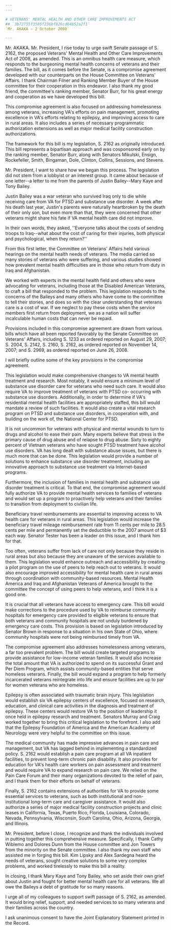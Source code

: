```yaml
---
---

# VETERANS' MENTAL HEALTH AND OTHER CARE IMPROVEMENTS ACT
## `3b72755f3505f236bf826cd64b52a2f1`
`Mr. AKAKA — 2 October 2008`

---
```



Mr. AKAKA. Mr. President, I rise today to urge swift Senate passage 
of S. 2162, the proposed Veterans' Mental Health and Other Care 
Improvements Act of 2008, as amended. This is an omnibus health care 
measure, which responds to the burgeoning mental health concerns of 
veterans and their families. The bill, as it comes before the Senate, 
is a compromise agreement developed with our counterparts on the House 
Committee on Veterans' Affairs. I thank Chairman Filner and Ranking 
Member Buyer of the House committee for their cooperation in this 
endeavor. I also thank my good friend, the committee's ranking member, 
Senator Burr, for his great energy and cooperation as we have developed 
this bill.

This compromise agreement is also focused on addressing homelessness 
among veterans, increasing VA's efforts on pain management, promoting 
excellence in VA's efforts relating to epilepsy, and improving access 
to care in rural areas. It also includes a series of necessary 
programmatic authorization extensions as well as major medical facility 
construction authorizations.

The framework for this bill is my legislation, S. 2162 as originally 
introduced. This bill represents a bipartisan approach and was 
cosponsored early on by the ranking member, Senator Burr, along with 
Senators Mikulski, Ensign, Rockefeller, Smith, Bingaman, Dole, Clinton, 
Collins, Sessions, and Stevens.

Mr. President, I want to share how we began this process. The 
legislation did not stem from a lobbyist or an interest group. It came 
about because of one letter--a letter to me from the parents of Justin 
Bailey--Mary Kaye and Tony Bailey.

Justin Bailey was a war veteran who survived Iraq only to die while 
receiving care from VA for PTSD and substance use disorder. A week 
after his death last year, Justin's parents were naturally heartbroken 
by the death of their only son, but even more than that, they were 
concerned that other veterans might share his fate if VA mental health 
care did not improve.

In their own words, they asked, ''Everyone talks about the costs of 
sending troops to Iraq--what about the cost of caring for their 
injuries, both physical and psychological, when they return?''

From this first letter, the Committee on Veterans' Affairs held 
various hearings on the mental health needs of veterans. The media 
carried so many stories of veterans who were suffering, and various 
studies showed how prevalent mental health difficulties are in those 
who return from duty in Iraq and Afghanistan.

We worked with experts in the mental health field and others who were 
advocating for veterans, including those at the Disabled American 
Veterans, to craft a bill that responded to the problem. This 
legislation responds to the concerns of the Baileys and many others who 
have come to the committee to tell their stories, and does so with the 
clear understanding that veterans care is a cost of war. If we neglect 
to pay these costs when the service members first return from 
deployment, we as a nation will suffer incalculable human costs that 
can never be repaid.

Provisions included in this compromise agreement are drawn from 
various bills which have all been reported favorably by the Senate 
Committee on Veterans' Affairs, including S. 1233 as ordered reported 
on August 29, 2007; S. 2004, S. 2142, S. 2160, S. 2162, as ordered 
reported on November 14, 2007; and S. 2969, as ordered reported on June 
26, 2008.

I will briefly outline some of the key provisions in the compromise 
agreement.

This legislation would make comprehensive changes to VA mental health 
treatment and research. Most notably, it would ensure a minimum level 
of substance use disorder care for veterans who need such care. It 
would also require VA to improve treatment of veterans with PTSD co-
occurring with substance use disorders. Additionally, in order to 
determine if VA's residential mental health facilities are 
appropriately staffed, this bill would mandate a review of such 
facilities. It would also create a vital research program on PTSD and 
substance use disorders, in cooperation with, and building on the work 
of, the National Center for PTSD.

It is not uncommon for veterans with physical and mental wounds to 
turn to drugs and alcohol to ease their pain. Many experts believe that 
stress is the primary cause of drug abuse and of relapse to drug abuse. 
Sixty to eighty percent of Vietnam veterans who have sought PTSD 
treatment have alcohol use disorders. VA has long dealt with substance 
abuse issues, but there is much more that can be done. This legislation 
would provide a number of solutions to enhance substance use disorder 
treatment, including an innovative approach to substance use treatment 
via Internet-based programs.

Furthermore, the inclusion of families in mental health and substance 
use disorder treatment is critical. To that end, the compromise 
agreement would fully authorize VA to provide mental health services to 
families of veterans and would set up a program to proactively help 
veterans and their families to transition from deployment to civilian 
life.

Beneficiary travel reimbursements are essential to improving access 
to VA health care for veterans in rural areas. This legislation would 
increase the beneficiary travel mileage reimbursement rate from 11 
cents per mile to 28.5 cents per mile and permanently set the 
deductible to the 2007 amount of $3 each way. Senator Tester has been a 
leader on this issue, and I thank him for that.

Too often, veterans suffer from lack of care not only because they 
reside in rural areas but also because they are unaware of the services 
available to them. This legislation would enhance outreach and 
accessibility by creating a pilot program on the use of peers to help 
reach out to veterans. It would also encourage improved accessibility 
for mental health care in rural areas through coordination with 
community-based resources. Mental Health America and Iraq and 
Afghanistan Veterans of America brought to the committee the concept of 
using peers to help veterans, and I think it is a good one.

It is crucial that all veterans have access to emergency care. This 
bill would make corrections to the procedure used by VA to reimburse 
community hospitals for emergency care provided to eligible veterans to 
ensure that both veterans and community hospitals are not unduly 
burdened by emergency care costs. This provision is based on 
legislation introduced by Senator Brown in response to a situation in 
his own State of Ohio, where community hospitals were not being 
reimbursed timely from VA.

The compromise agreement also addresses homelessness among veterans, 
a far too prevalent problem. The bill would create targeted programs to 
provide assistance for low-income veteran families. It would also 
increase the total amount that VA is authorized to spend on its 
successful Grant and Per Diem Program, which assists community-based 
entities that serve homeless veterans. Finally, the bill would expand a 
program to help formerly incarcerated veterans reintegrate into life 
and ensure facilities are up to par for women veterans who are 
homeless.

Epilepsy is often associated with traumatic brain injury. This 
legislation would establish six VA epilepsy centers of excellence, 
focused on research, education, and clinical care activities in the 
diagnosis and treatment of epilepsy. These centers would restore VA to 
the position of leadership it once held in epilepsy research and 
treatment. Senators Murray and Craig worked together to bring this 
critical legislation to the forefront. I also add that the Epilepsy 
Foundation of America and the American Academy of Neurology were very 
helpful to the committee on this issue.



The medical community has made impressive advances in pain care and 
management, but VA has lagged behind in implementing a standardized 
policy. S. 2162 would establish a pain care program at all VA inpatient 
facilities, to prevent long-term chronic pain disability. It also 
provides for education for VA's health care workers on pain assessment 
and treatment and would require VA to expand research on pain care. We 
relied on the Pain Care Forum and their many organizations devoted to 
the relief of pain, and I thank them for their efforts on behalf of 
veterans.

Finally, S. 2162 contains extensions of authorities for VA to provide 
some essential services to veterans, such as both institutional and 
non-institutional long-term care and caregiver assistance. It would 
also authorize a series of major medical facility construction projects 
and clinic leases in California, Texas, Puerto Rico, Florida, 
Louisiana, Colorado, Nevada, Pennsylvania, Wisconsin, South Carolina, 
Ohio, Arizona, Georgia, and Illinois.

Mr. President, before I close, I recognize and thank the individuals 
involved in putting together this comprehensive measure. Specifically, 
I thank Cathy Wiblemo and Dolores Dunn from the House committee and Jon 
Towers from the minority on the Senate committee. I also thank my own 
staff who assisted me in forging this bill. Kim Lipsky and Alex 
Sardegna heard the needs of veterans, sought creative solutions to some 
very complex problems, and worked tirelessly to make this bill a 
reality.

In closing, I thank Mary Kaye and Tony Bailey, who set aside their 
own grief about Justin and fought for better mental health care for all 
veterans. We all owe the Baileys a debt of gratitude for so many 
reasons.

I urge all of my colleagues to support swift passage of S. 2162, as 
amended. It would bring relief, support, and needed services to so many 
veterans and their families across the country.

I ask unanimous consent to have the Joint Explanatory Statement 
printed in the Record.